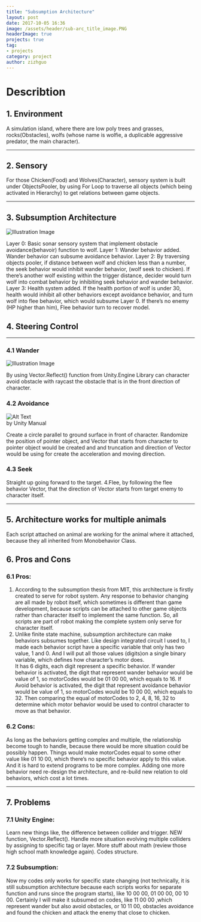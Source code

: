 ```yaml
---
title: "Subsumption Architecture"
layout: post
date: 2017-10-05 16:36
image: /assets/header/sub-arc_title_image.PNG
headerImage: true
projects: true
tag:
- projects
category: project
author: zizhguo
---
```


<h1>Describtion</h1>

## 1. Environment
A simulation island, where there are low poly trees and grasses, rocks(Obstacles), wolfs (whose name is wolfie, a duplicable aggressive predator, the main character).

---

## 2. Sensory
For those Chicken(Food) and Wolves(Character), sensory system is built under ObjectsPooler, by using For Loop to traverse all objects (which being activated in Hierarchy) to get relations between game objects.

---

## 3. Subsumption Architecture

![Illustration Image]( {{site.url}}/assets/images/subsumption/sub-arc.png?classes=float-left)

Layer 0: Basic sonar sensory system that implement obstacle avoidance(behavoir) function  to wolf. 
Layer 1: Wander  behavior added. Wander behavior can subsume avoidance behavior.
Layer 2: By traversing objects pooler, if distance between wolf and chicken less than a number, the seek behavior would inhibit wander behavior, (wolf seek to chicken). If there’s another wolf existing within the trigger distance, decider would turn wolf into combat behavior by inhibiting seek behavior and wander behavior.
Layer 3: Health system added. If the health portion of wolf is under 30, health would inhibit all other behaviors except avoidance behavior, and turn wolf into flee behavior, which would subsume Layer 0. If there’s no enemy (HP higher than him), Flee behavior turn to recover model. 

## 4. Steering Control

---
### 4.1 Wander
![Illustration Image]({{site.url}}/assets/images/subsumption/wander.png)

By using Vector.Reflect() function from Unity.Engine Library can character avoid obstacle with raycast the obstacle that is in the front direction of character.</p>


### 4.2 Avoidance
<div class="side-by-side">
    <div class="toleft">
        <img class="image" src="{{site.url}}/assets/images/subsumption/reflect.png" alt="Alt Text">
        <figcaption class="caption">by Unity Manual</figcaption>
    </div>
<div class="toright">
       <p>Create a circle parallel to ground surface in front of character. 
Randomize the position of pointer object, and Vector that starts from character to pointer object would be created and and truncation and direction of Vector would be using for create the acceleration and moving direction.</p>
    </div>
</div>



### 4.3 Seek
Straight up going forward to the target.
4.Flee, by following the flee behavior Vector, that the direction of Vector starts from target enemy to character itself.

---

## 5. Architecture works for multiple animals
Each script attached on animal are working for the animal where it attached, because they all inherited from Monobehavior Class.

## 6. Pros and Cons

### 6.1 Pros:
1.	According to the subsumption thesis from MIT, this architecture is firstly created to serve for robot system. Any response to behavior changing are all made by robot itself, which sometimes is different than game development, because scripts can be attached to other game objects rather than character itself to implement the same function. 
So, all scripts are part of robot making the complete system only serve for character itself. 
2.	Unlike finite state machine, subsumption architecture can make behaviors subsumes together. Like design integrated circuit I used to, I made  each behavior script have a specific variable that only has two value, 1 and 0. And I will put all those values (digits)on a single binary variable, which defines how character’s motor does.  
It has 6 digits, each digit represent a specific behavior. If wander behavior is activated, the digit that represent wander behavior would be value of 1, so motorCodes would be 01 00 00, which equals to 16. If Avoid behavior is activated, the digit that represent avoidance behavior would be value of 1, so motorCodes would be 10 00 00, which equals to 32.
Then comparing the equal of motorCodes to 2, 4, 8, 16, 32 to determine which motor behavior would be used to control character to move as that behavior.

### 6.2 Cons:
As long as the behaviors getting complex and multiple, the relationship become tough to handle, because there would be more situation could be possibly happen. Things would make motorCodes equal to some other value like 01 10 00, which there’s no specific behavior apply to this value. 
And it is hard to extend programs to be more complex. Adding one more behavior need re-design the architecture, and re-build new relation to old behaviors, which cost a lot times.

---

## 7. Problems

### 7.1 Unity Engine:
Learn new things like, the difference between collider and trigger. NEW function, Vector.Reflect(). Handle more situation evolving multiple colliders by assigning to specific tag or layer. More stuff about math (review those high school math knowledge again). Codes structure.

### 7.2 Subsumption:
Now my codes only works for specific state changing (not technically, it is still subsumption architecture because each scripts works for separate function and runs since the program starts), like 10 00 00, 01 00 00, 00 10 00. Certainly I will make it subsumed on codes, like 11 00 00 ,which represent wander but also avoid obstacles, or 10 11 00, obstacles avoidance and found the chicken and attack the enemy that close to chicken.

